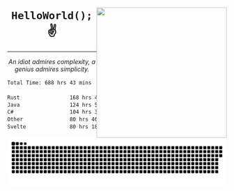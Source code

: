 <div text-align="center">
    <img src="https://i.imgur.com/h1q15Kt.gife" align="right" width="299" height="299">
    <h1 align="center"><code>HelloWorld();</code> ✌️</h1>
    <hr>
    <p align="center"><i>An idiot admires complexity, a genius admires simplicity.</i></p>
</div>

<!--START_SECTION:waka-->

```txt
Total Time: 688 hrs 43 mins

Rust                168 hrs 45 mins █████▒░░░░░░░░░░░░░░░░░░░   21.93 %
Java                124 hrs 57 mins ████░░░░░░░░░░░░░░░░░░░░░   16.24 %
C#                  104 hrs 33 mins ███▒░░░░░░░░░░░░░░░░░░░░░   13.59 %
Other               80 hrs 46 mins  ██▓░░░░░░░░░░░░░░░░░░░░░░   10.50 %
Svelte              80 hrs 18 mins  ██▓░░░░░░░░░░░░░░░░░░░░░░   10.44 %
```

<!--END_SECTION:waka-->

<picture>
  <source media="(prefers-color-scheme: dark)" srcset="https://raw.githubusercontent.com/Somfic/Somfic/main/github-contribution-grid-snake-dark.svg">
  <source media="(prefers-color-scheme: light)" srcset="https://raw.githubusercontent.com/Somfic/Somfic/main/github-contribution-grid-snake.svg">
  <img alt="github contribution grid snake animation" src="https://raw.githubusercontent.com/Somfic/Somfic/main/github-contribution-grid-snake.svg">
</picture>

